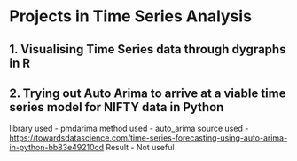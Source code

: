 # Projects in Time Series Analysis

## 1. Visualising Time Series data through dygraphs in R

## 2. Trying out Auto Arima to arrive at a viable time series model for NIFTY data in Python
library used - pmdarima
method used - auto_arima
source used - https://towardsdatascience.com/time-series-forecasting-using-auto-arima-in-python-bb83e49210cd
Result - Not useful
